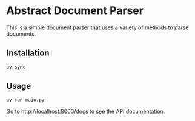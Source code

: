# Abstract Document Parser

This is a simple document parser that uses a variety of methods to parse documents.

## Installation

```bash
uv sync
```

## Usage

```bash
uv run main.py
```

Go to http://localhost:8000/docs to see the API documentation.